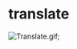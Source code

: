 # translate

![Translate.gif]('https://github.com/Hassan78/DemoGifs/blob/master/translatebot.gif');
